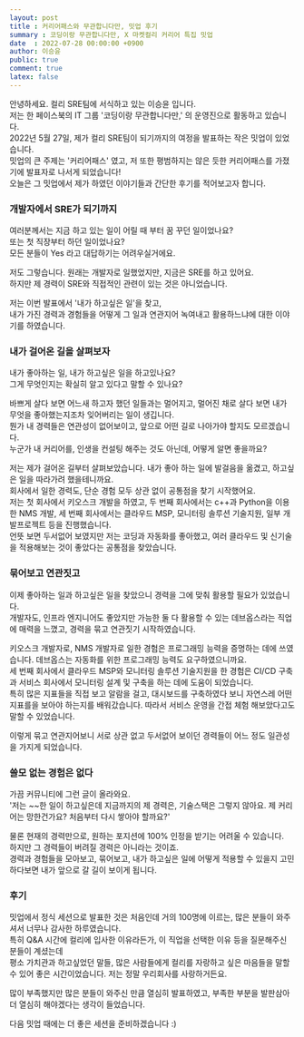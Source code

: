 ```yaml
---
layout: post
title : 커리어패스와 무관합니다만, 밋업 후기
summary : 코딩이랑 무관합니다만, X 마켓컬리 커리어 특집 밋업
date  : 2022-07-28 00:00:00 +0900
author: 이승윤
public: true
comment: true
latex: false
---
```


안녕하세요. 컬리 SRE팀에 서식하고 있는 이승윤 입니다.  
저는 한 페이스북의 IT 그룹 '코딩이랑 무관합니다만,' 의 운영진으로 활동하고 있습니다.  
2022년 5월 27일, 제가 컬리 SRE팀이 되기까지의 여정을 발표하는 작은 밋업이 있었습니다.  
밋업의 큰 주제는 '커리어패스' 였고, 저 또한 평범하지는 않은 듯한 커리어패스를 가졌기에 발표자로 나서게 되었습니다!   
오늘은 그 밋업에서 제가 하였던 이야기들과 간단한 후기를 적어보고자 합니다.

### 개발자에서 SRE가 되기까지
여러분께서는 지금 하고 있는 일이 어릴 때 부터 꿈 꾸던 일이었나요?  
또는 첫 직장부터 하던 일이었나요?  
모든 분들이 Yes 라고 대답하기는 어려우실거에요.  

저도 그렇습니다. 원래는 개발자로 일했었지만, 지금은 SRE를 하고 있어요.  
하지만 제 경력이 SRE와 직접적인 관련이 있는 것은 아니었습니다.

저는 이번 발표에서 '내가 하고싶은 일'을 찾고,  
내가 가진 경력과 경험들을 어떻게 그 일과 연관지어 녹여내고 활용하느냐에 대한 이야기를 하였습니다.

### 내가 걸어온 길을 살펴보자
내가 좋아하는 일, 내가 하고싶은 일을 하고있나요?  
그게 무엇인지는 확실히 알고 있다고 말할 수 있나요?

바쁘게 살다 보면 어느새 하고자 했던 일들과는 멀어지고, 멀어진 채로 살다 보면 내가 무엇을 좋아했는지조차 잊어버리는 일이 생깁니다.  
뭔가 내 경력들은 연관성이 없어보이고, 앞으로 어떤 길로 나아가야 할지도 모르겠습니다.  
누군가 내 커리어를, 인생을 컨설팅 해주는 것도 아닌데, 어떻게 알면 좋을까요?  

저는 제가 걸어온 길부터 살펴보았습니다. 내가 좋아 하는 일에 발걸음을 옮겼고, 하고싶은 일을 따라가려 했을테니까요.  
회사에서 일한 경력도, 단순 경험 모두 상관 없이 공통점을 찾기 시작했어요.  
저는 첫 회사에서 키오스크 개발을 하였고, 두 번째 회사에서는 c++과 Python을 이용한 NMS 개발, 세 번째 회사에서는 클라우드 MSP, 모니터링 솔루션 기술지원, 일부 개발프로젝트 등을 진행했습니다.  
언뜻 보면 두서없어 보였지만 저는 코딩과 자동화를 좋아했고, 여러 클라우드 및 신기술을 적용해보는 것이 좋았다는 공통점을 찾았습니다.  

### 묶어보고 연관짓고
이제 좋아하는 일과 하고싶은 일을 찾았으니 경력을 그에 맞춰 활용할 필요가 있었습니다.  
개발자도, 인프라 엔지니어도 좋았지만 가능한 둘 다 활용할 수 있는 데브옵스라는 직업에 매력을 느꼈고, 경력을 묶고 연관짓기 시작하였습니다.  

키오스크 개발자로, NMS 개발자로 일한 경험은 프로그래밍 능력을 증명하는 데에 쓰였습니다. 데브옵스는 자동화를 위한 프로그래밍 능력도 요구하였으니까요.  
세 번째 회사에서 클라우드 MSP와 모니터링 솔루션 기술지원을 한 경험은 CI/CD 구축과 서비스 회사에서 모니터링 설계 및 구축을 하는 데에 도움이 되었습니다.  
특히 많은 지표들을 직접 보고 알람을 걸고, 대시보드를 구축하였다 보니 자연스레 어떤 지표를을 보아야 하는지를 배워갔습니다. 따라서 서비스 운영을 간접 체험 해보았다고도 말할 수 있었습니다.

이렇게 묶고 연관지어보니 서로 상관 없고 두서없어 보이던 경력들이 어느 정도 일관성을 가지게 되었습니다.  

### 쓸모 없는 경험은 없다
가끔 커뮤니티에 그런 글이 올라와요.  
'저는 ~~한 일이 하고싶은데 지금까지의 제 경력은, 기술스택은 그렇지 않아요. 제 커리어는 망한건가요? 처음부터 다시 쌓아야 할까요?'  

물론 현재의 경력만으로, 원하는 포지션에 100% 인정을 받기는 어려울 수 있습니다.  
하지만 그 경력들이 버려질 경력은 아니라는 것이죠.  
경력과 경험들을 모아보고, 묶어보고, 내가 하고싶은 일에 어떻게 적용할 수 있을지 고민하다보면 내가 앞으로 갈 길이 보이게 됩니다.

### 후기
밋업에서 정식 세션으로 발표한 것은 처음인데 거의 100명에 이르는, 많은 분들이 와주셔서 너무나 감사한 하루였습니다.  
특히 Q&A 시간에 컬리에 입사한 이유라든가, 이 직업을 선택한 이유 등을 질문해주신 분들이 계셨는데  
평소 가치관과 하고싶었던 말들, 많은 사람들에게 컬리를 자랑하고 싶은 마음들을 말할 수 있어 좋은 시간이었습니다. 저는 정말 우리회사를 사랑하거든요.  

많이 부족했지만 많은 분들이 와주신 만큼 열심히 발표하였고, 부족한 부분을 발판삼아 더 열심히 해야겠다는 생각이 들었습니다.  

다음 밋업 때에는 더 좋은 세션을 준비하겠습니다 :)
